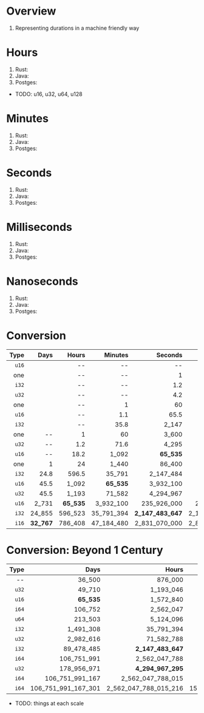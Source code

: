 # Overview
1. Representing durations in a machine friendly way


# Hours
1. Rust:
1. Java:
1. Postges:

- TODO: u16, u32, u64, u128


# Minutes
1. Rust:
1. Java:
1. Postges:

# Seconds
1. Rust:
1. Java:
1. Postges:

# Milliseconds
1. Rust:
1. Java:
1. Postges:


# Nanoseconds
1. Rust:
1. Java:
1. Postges:

# Conversion
|Type|Days|Hours|Minutes|Seconds|Millis|Micros|Nanos|
|---:| ---:| ---:| ---:| ---:| ---:| ---:| ---:|
|`u16`||--|--|--|65.5|65_535|65_535_000|
|one||--|--|1|1_000|1_000_000|1_000_000_000|
|`i32`||--|--|1.2|2_147|2_147_484|**2_147_483_647**|
|`u32`||--|--|4.2|4_295|4_294_967|**4_294_967_295**|
|one||--|1|60|60_000|60_000_000|60_000_000_000|
|`u16`||--|1.1|65.5|**65_535**|65_535_000|65_535_000_000|
|`i32`||--|35.8|2_147|2_147_484|**2_147_483_647**|2_147_483_647_000|
|one|--|1|60|3_600|3_600_000|3_600_000_000|--|
|`u32`|--|1.2|71.6|4_295|4_294_967|**4_294_967_295**|--|
|`u16`|--|18.2|1_092|**65_535**|65_535_000|65_535_000_000|--|
|one|1|24|1_440|86_400|86_400_000|86_400_000_000|--|
|`i32`|24.8|596.5|35_791|2_147_484|**2_147_483_647**|2_147_483_647_000|--|
|`u16`|45.5|1_092|**65_535**|3_932_100|3_932_100_000|3_932_100_000_000|--|
|`u32`|45.5|1_193|71_582|4_294_967|**4_294_967_295**|4_294_967_295_000|--|
|`u16`|2_731|**65_535**|3_932_100|235_926_000|235_926_000_000|--|--|
|`i32`|24_855|596_523|35_791_394|**2_147_483_647**|2_147_483_647_000|--|--|
|`i16`|**32_767**|786_408|47_184_480|2_831_070_000|2_831_070_000_000|--|--|


# Conversion: Beyond 1 Century
|Type|Days|Hours|Minutes|Seconds|Millis|Micros|Nanos|
|---:| ---:| ---:| ---:| ---:| ---:| ---:| ---:|
|--|36_500|876_000|52_560_000|3_153_600_000|3_153_600_000_000|--|--|
|`u32`|49_710|1_193_046|71_582_788|**4_294_967_295**|4_294_967_295_000|--|--|
|`u16`|**65_535**|1_572_840|94_370_400|5_662_220_000|--|--|--|
|`i64`|106_752|2_562_047|153_722_867|9_223_372_036|9_223_372_036_855|9_223_372_036_854_776|**9_223_372_036_854_775_807**|
|`u64`|213_503|5_124_096|307_445_735|18_446_744_074|18_446_744_074_000|...|**18_446_744_073_709_551_615**|
|`i32`|1_491_308|35_791_394|**2_147_483_647**|128_849_018_820|128_849_018_820_000|--|--|
|`u32`|2_982_616|71_582_788|**4_294_967_295**|257_698_037_700|257_698_037_700_000|--|--|
|`i32`|89_478_485|**2_147_483_647**|128_849_018_820|--|--|--|--|
|`i64`|106_751_991|2_562_047_788|153_722_867_281|s|ms|**9_223_372_036_854_775_807**|--|
|`u32`|178_956_971|**4_294_967_295**|257_698_037_700|--|--|--|--|
|`i64`|106_751_991_167|2_562_047_788_015|153_722_867_280_913|9_223_372_036_854_776|**9_223_372_036_854_775_807**|--|--|
|`i64`|106_751_991_167_301|2_562_047_788_015_216|153_722_867_280_912_930|**9_223_372_036_854_775_807**|--|--|--|

- TODO: things at each scale
